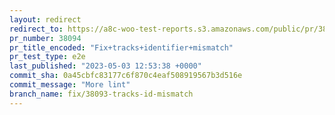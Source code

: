 ```yaml
---
layout: redirect
redirect_to: https://a8c-woo-test-reports.s3.amazonaws.com/public/pr/38094/e2e/index.html
pr_number: 38094
pr_title_encoded: "Fix+tracks+identifier+mismatch"
pr_test_type: e2e
last_published: "2023-05-03 12:53:38 +0000"
commit_sha: 0a45cbfc83177c6f870c4eaf508919567b3d516e
commit_message: "More lint"
branch_name: fix/38093-tracks-id-mismatch
---
```

